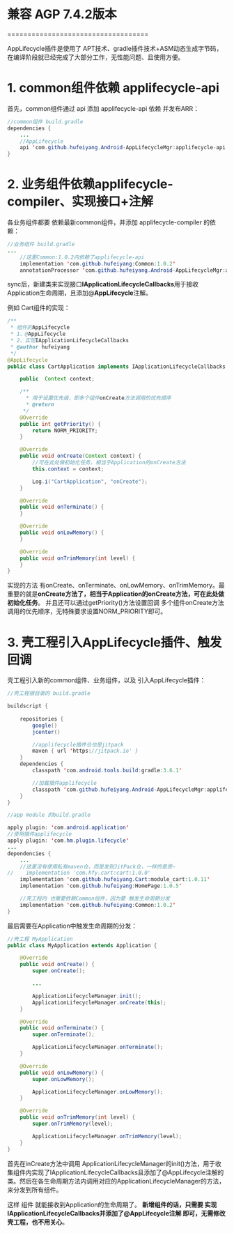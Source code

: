 # 兼容 AGP 7.4.2版本
===================================

AppLifecycle插件是使用了 APT技术、gradle插件技术+ASM动态生成字节码，在编译阶段就已经完成了大部分工作，无性能问题、且使用方便。

# 1. **common组件依赖 applifecycle-api** 
首先，common组件通过 api 添加 applifecycle-api 依赖 并发布ARR：

```java
//common组件 build.gradle
dependencies {
    ...
    //AppLifecycle
    api 'com.github.hufeiyang.Android-AppLifecycleMgr:applifecycle-api:1.0.4'
}
```
# 2. **业务组件依赖applifecycle-compiler、实现接口+注解**
各业务组件都要 依赖最新common组件，并添加 applifecycle-compiler 的依赖：

```java
//业务组件 build.gradle
...
	//这里Common:1.0.2内依赖了applifecycle-api
    implementation 'com.github.hufeiyang:Common:1.0.2'
    annotationProcessor 'com.github.hufeiyang.Android-AppLifecycleMgr:applifecycle-compiler:1.0.4'
```
sync后，新建类来实现接口**IApplicationLifecycleCallbacks**用于接收Application生命周期，且添加@**AppLifecycle**注解。  

例如 Cart组件的实现：

```java
/**
 * 组件的AppLifecycle
 * 1、@AppLifecycle
 * 2、实现IApplicationLifecycleCallbacks
 * @author hufeiyang
 */
@AppLifecycle
public class CartApplication implements IApplicationLifecycleCallbacks {

    public  Context context;

    /**
      * 用于设置优先级，即多个组件onCreate方法调用的优先顺序
      * @return
     */
    @Override
    public int getPriority() {
        return NORM_PRIORITY;
    }

    @Override
    public void onCreate(Context context) {
        //可在此处做初始化任务，相当于Application的onCreate方法
        this.context = context;

        Log.i("CartApplication", "onCreate");
    }

    @Override
    public void onTerminate() {
    }

    @Override
    public void onLowMemory() {
    }

    @Override
    public void onTrimMemory(int level) {
    }
}
```
实现的方法 有onCreate、onTerminate、onLowMemory、onTrimMemory。最重要的就是**onCreate方法了，相当于Application的onCreate方法，可在此处做初始化任务**。 
并且还可以通过getPriority()方法设置回调 多个组件onCreate方法调用的优先顺序，无特殊要求设置NORM_PRIORITY即可。

# 3. **壳工程引入AppLifecycle插件、触发回调**

壳工程引入新的common组件、业务组件，以及 引入AppLifecycle插件：

```java
//壳工程根目录的 build.gradle

buildscript {
   
    repositories {
        google()
        jcenter()

        //applifecycle插件仓也是jitpack
        maven { url 'https://jitpack.io' }
    }
    dependencies {
        classpath 'com.android.tools.build:gradle:3.6.1'

        //加载插件applifecycle
        classpath 'com.github.hufeiyang.Android-AppLifecycleMgr:applifecycle-plugin:1.0.3'
    }
}
```

```java
//app module 的build.gradle

apply plugin: 'com.android.application'
//使用插件applifecycle
apply plugin: 'com.hm.plugin.lifecycle'
...
dependencies {
    ...
    //这里没有使用私有maven仓，而是发到JitPack仓，一样的意思~
//    implementation 'com.hfy.cart:cart:1.0.0'
    implementation 'com.github.hufeiyang.Cart:module_cart:1.0.11'
    implementation 'com.github.hufeiyang:HomePage:1.0.5'

    //壳工程内 也需要依赖Common组件，因为要 触发生命周期分发
    implementation 'com.github.hufeiyang:Common:1.0.2'
}
```
最后需要在Application中触发生命周期的分发：

```java
//壳工程 MyApplication
public class MyApplication extends Application {

    @Override
    public void onCreate() {
        super.onCreate();

        ...

        ApplicationLifecycleManager.init();
        ApplicationLifecycleManager.onCreate(this);
    }

    @Override
    public void onTerminate() {
        super.onTerminate();

        ApplicationLifecycleManager.onTerminate();
    }

    @Override
    public void onLowMemory() {
        super.onLowMemory();

        ApplicationLifecycleManager.onLowMemory();
    }

    @Override
    public void onTrimMemory(int level) {
        super.onTrimMemory(level);

        ApplicationLifecycleManager.onTrimMemory(level);
    }
}
```
首先在inCreate方法中调用 ApplicationLifecycleManager的init()方法，用于收集组件内实现了IApplicationLifecycleCallbacks且添加了@AppLifecycle注解的类。然后在各生命周期方法内调用对应的ApplicationLifecycleManager的方法，来分发到所有组件。

这样 组件 就能接收到Application的生命周期了。 **新增组件的话，只需要 实现IApplicationLifecycleCallbacks并添加了@AppLifecycle注解 即可，无需修改壳工程，也不用关心**。

